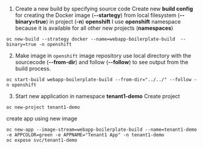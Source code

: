 1. Create a new build by specifying source code
Create new __build config__ for creating the Docker image (__--startegy__) from local filesystem (__--binary=true__) in project (__-n__) **openshift**
I use **openshift** namespace because it is available for all other new projects (__namespaces__)
```
oc new-build --strategy docker --name=webapp-boilerplate-build  --binary=true -n openshift
```

2. Make image in `openshift` image repository
use local directory with the sourcecode (__--from-dir__) and follow (__--follow__) to see output from the build process. 
```
oc start-build webapp-boilerplate-build --from-dir="../../" --follow -n openshift
```

3. Start new application in namespace __tenant1-demo__
Create project
```
oc new-project tenant1-demo
```
create app using new image
```
oc new-app --image-stream=webapp-boilerplate-build --name=tenant1-demo -e APPCOLOR=green -e APPNAME="Tenant1 App" -n tenant1-demo
oc expose svc/tenant1-demo
```